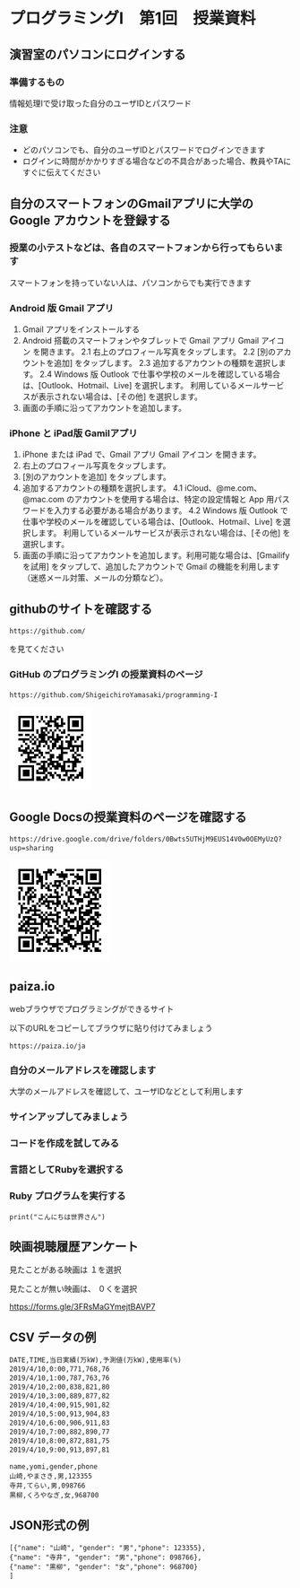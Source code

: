 # プログラミングI　第1回　授業資料

## 演習室のパソコンにログインする

### 準備するもの

情報処理Iで受け取った自分のユーザIDとパスワード

### 注意

* どのパソコンでも、自分のユーザIDとパスワードでログインできます
* ログインに時間がかかりすぎる場合などの不具合があった場合、教員やTAにすぐに伝えてください


## 自分のスマートフォンのGmailアプリに大学のGoogle アカウントを登録する

### 授業の小テストなどは、各自のスマートフォンから行ってもらいます

スマートフォンを持っていない人は、パソコンからでも実行できます

### Android 版 Gmail アプリ

1. Gmail アプリをインストールする
2. Android 搭載のスマートフォンやタブレットで Gmail アプリ Gmail アイコン を開きます。
	2.1 右上のプロフィール写真をタップします。
    	2.2 [別のアカウントを追加] をタップします。
    	2.3 追加するアカウントの種類を選択します。
        2.4 Windows 版 Outlook で仕事や学校のメールを確認している場合は、[Outlook、Hotmail、Live] を選択します。
        利用しているメールサービスが表示されない場合は、[その他] を選択します。
3. 画面の手順に沿ってアカウントを追加します。


### iPhone と iPad版 Gamilアプリ

1.  iPhone または iPad で、Gmail アプリ Gmail アイコン を開きます。
2.  右上のプロフィール写真をタップします。
3. [別のアカウントを追加] をタップします。
4. 追加するアカウントの種類を選択します。
4.1  iCloud、@me.com、@mac.com のアカウントを使用する場合は、特定の設定情報と App 用パスワードを入力する必要がある場合があります。
4.2  Windows 版 Outlook で仕事や学校のメールを確認している場合は、[Outlook、Hotmail、Live] を選択します。
        利用しているメールサービスが表示されない場合は、[その他] を選択します。
5. 画面の手順に沿ってアカウントを追加します。利用可能な場合は、[Gmailify を試用] をタップして、追加したアカウントで Gmail の機能を利用します（迷惑メール対策、メールの分類など）。


## githubのサイトを確認する


	https://github.com/

を見てください

### GitHub のプログラミングI の授業資料のページ

	https://github.com/ShigeichiroYamasaki/programming-I
	
![](./gihub.png)

## Google Docsの授業資料のページを確認する

	https://drive.google.com/drive/folders/0Bwts5UTHjM9EUS14V0w0OEMyUzQ?usp=sharing

![](./googledocs.png)

## paiza.io

webブラウザでプログラミングができるサイト

以下のURLをコピーしてブラウザに貼り付けてみましょう

```
https://paiza.io/ja
```
### 自分のメールアドレスを確認します

大学のメールアドレスを確認して、ユーザIDなどとして利用します

### サインアップしてみましょう

### コードを作成を試してみる

### 言語としてRubyを選択する

### Ruby プログラムを実行する

```
print("こんにちは世界さん")
```

## 映画視聴履歴アンケート

見たことがある映画は １を選択

見たことが無い映画は、 ０くを選択

[https://forms.gle/3FRsMaGYmejtBAVP7
](https://forms.gle/3FRsMaGYmejtBAVP7
)

## CSV データの例

```
DATE,TIME,当日実績(万kW),予測値(万kW),使用率(%)
2019/4/10,0:00,771,768,76
2019/4/10,1:00,787,763,76
2019/4/10,2:00,838,821,80
2019/4/10,3:00,889,877,82
2019/4/10,4:00,915,901,82
2019/4/10,5:00,913,904,83
2019/4/10,6:00,906,911,83
2019/4/10,7:00,882,890,77
2019/4/10,8:00,872,881,75
2019/4/10,9:00,913,897,81
```

```
name,yomi,gender,phone
山崎,やまさき,男,123355
寺井,てらい,男,098766
黒柳,くろやなぎ,女,968700
```

## JSON形式の例

```
[{"name": "山崎", "gender": "男","phone": 123355},
{"name": "寺井", "gender": "男","phone": 098766},
{"name": "黒柳", "gender": "女","phone": 968700}
]
```
